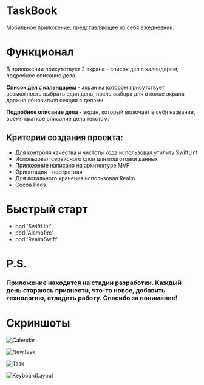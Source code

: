 # TaskBook

 Мобильное приложение, представляющее из себя ежедневник.

# Функционал

В приложении присутствует 2 экрана - список дел с календарем, подробное описание дела.
<!-- <img src="[drawing.jpg](https://github.com/Sergey-Shteyman/Calendar-TaskBook/blob/main/Screenshots/Снимок%20экрана%202022-05-24%20в%2017.23.26.png)" alt="drawing" width="200"/> -->

<!-- <img src="(https://github.com/Sergey-Shteyman/Calendar-TaskBook/blob/main/Screenshots/Снимок%20экрана%202022-05-24%20в%2017.23.10.png)" width="200" height="200" /> -->

**Список дел с календарем -** экран на котором присутствует возможность выбрать один день, после выбора дня в конце экрана должна обновиться секция с делами

**Подробное описание дела -** экран, который включает в себя название, время краткое описание дела текстом.

## Критерии создания проекта: 

 + Для контроля качества и чистоты кода использовал утилиту SwiftLint
 + Использовал сервисного слоя для подготовки данных
 + Приложение написано на архитектуре MVP
 + Ориентация - портретная
 + Для локального хранения использовал Realm
 + Cocoa Pods

# Быстрый старт

 + pod 'SwiftLint' 
 + pod 'Alamofire'
 + pod 'RealmSwift'

# P.S.

### Приложение находится на стадии разработки. Каждый день стараюсь привнести, что-то новое, добавить технологию, отладить работу. Спасибо за понимание!

# Скриншоты 
![Calendar](https://github.com/Sergey-Shteyman/Calendar-TaskBook/blob/main/Screenshots/Снимок%20экрана%202022-05-24%20в%2017.23.10.png)

![NewTask](https://github.com/Sergey-Shteyman/Calendar-TaskBook/blob/main/Screenshots/Снимок%20экрана%202022-05-24%20в%2017.36.45.png)

![Task](https://github.com/Sergey-Shteyman/Calendar-TaskBook/blob/main/Screenshots/Снимок%20экрана%202022-05-24%20в%2017.23.26.png)

![KeyboardLayout](https://github.com/Sergey-Shteyman/Calendar-TaskBook/blob/main/Screenshots/Снимок%20экрана%202022-05-24%20в%2017.23.39.png)
